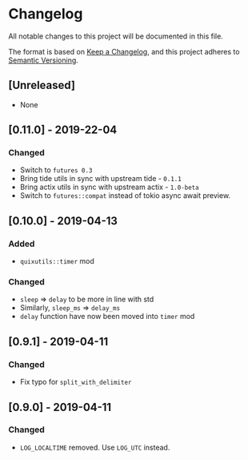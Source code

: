 # Changelog
All notable changes to this project will be documented in this file.

The format is based on [Keep a Changelog](https://keepachangelog.com/en/1.0.0/),
and this project adheres to [Semantic Versioning](https://semver.org/spec/v2.0.0.html).

## [Unreleased]

- None

## [0.11.0] - 2019-22-04

### Changed

- Switch to `futures 0.3`
- Bring tide utils in sync with upstream tide - `0.1.1`
- Bring actix utils in sync with upstream actix - `1.0-beta`
- Switch to `futures::compat` instead of tokio async await preview.

## [0.10.0] - 2019-04-13

### Added

- `quixutils::timer` mod

### Changed

- `sleep` => `delay` to be more in line with std
- Similarly, `sleep_ms` => `delay_ms`
- `delay` function have now been moved into `timer` mod


## [0.9.1] - 2019-04-11

### Changed

- Fix typo for `split_with_delimiter`

## [0.9.0] - 2019-04-11

### Changed

- `LOG_LOCALTIME` removed. Use `LOG_UTC` instead.